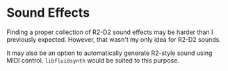 # Sound Effects

Finding a proper collection of R2-D2 sound effects may be harder than I previously expected. However, that wasn't my only idea for R2-D2 sounds.

It may also be an option to automatically generate R2-style sound using MIDI control. `libfluidsynth` would be suited to this purpose.
